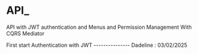# API_
API with JWT authentication and Menus and Permission Management With CQRS Mediator

First start Authentication with JWT --------------- Dadeline : 03/02/2025

